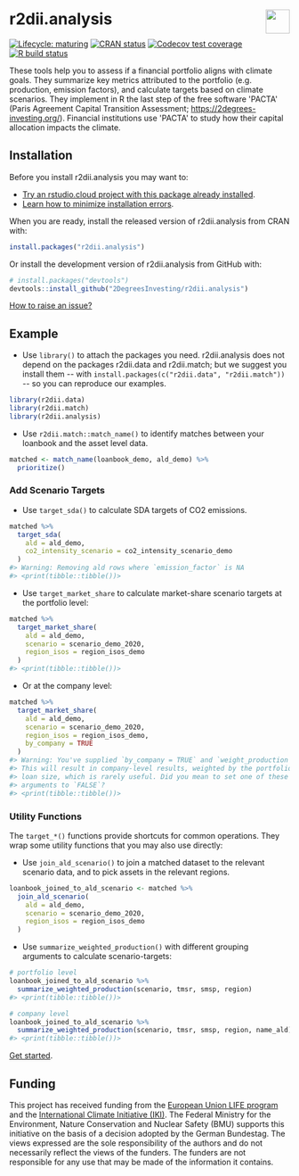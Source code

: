 
<!-- README.md is generated from README.Rmd. Please edit that file -->
# r2dii.analysis <a href='https://github.com/2DegreesInvesting/r2dii.analysis'><img src='https://imgur.com/A5ASZPE.png' align='right' height='43' /></a>

<!-- badges: start -->
[![Lifecycle: maturing](https://img.shields.io/badge/lifecycle-maturing-blue.svg)](https://www.tidyverse.org/lifecycle/#maturing) [![CRAN status](https://www.r-pkg.org/badges/version/r2dii.analysis)](https://CRAN.R-project.org/package=r2dii.analysis) [![Codecov test coverage](https://codecov.io/gh/2degreesinvesting/r2dii.analysis/branch/master/graph/badge.svg)](https://codecov.io/gh/2degreesinvesting/r2dii.analysis?branch=master) [![R build status](https://github.com/2DegreesInvesting/r2dii.analysis/workflows/R-CMD-check/badge.svg)](https://github.com/2DegreesInvesting/r2dii.analysis/actions) <!-- badges: end -->

These tools help you to assess if a financial portfolio aligns with climate goals. They summarize key metrics attributed to the portfolio (e.g. production, emission factors), and calculate targets based on climate scenarios. They implement in R the last step of the free software 'PACTA' (Paris Agreement Capital Transition Assessment; <https://2degrees-investing.org/>). Financial institutions use 'PACTA' to study how their capital allocation impacts the climate.

## Installation

Before you install r2dii.analysis you may want to:

-   [Try an rstudio.cloud project with this package already installed](https://rstudio.cloud/project/1424833).
-   [Learn how to minimize installation errors](https://gist.github.com/maurolepore/a0187be9d40aee95a43f20a85f4caed6#installation).

When you are ready, install the released version of r2dii.analysis from CRAN with:

``` r
install.packages("r2dii.analysis")
```

Or install the development version of r2dii.analysis from GitHub with:

``` r
# install.packages("devtools")
devtools::install_github("2DegreesInvesting/r2dii.analysis")
```

[How to raise an issue?](https://2degreesinvesting.github.io/posts/2020-06-26-instructions-to-raise-an-issue/)

## Example

-   Use `library()` to attach the packages you need. r2dii.analysis does not depend on the packages r2dii.data and r2dii.match; but we suggest you install them -- with `install.packages(c("r2dii.data", "r2dii.match"))` -- so you can reproduce our examples.

``` r
library(r2dii.data)
library(r2dii.match)
library(r2dii.analysis)
```

-   Use `r2dii.match::match_name()` to identify matches between your loanbook and the asset level data.

``` r
matched <- match_name(loanbook_demo, ald_demo) %>%
  prioritize()
```

### Add Scenario Targets

-   Use `target_sda()` to calculate SDA targets of CO2 emissions.

``` r
matched %>%
  target_sda(
    ald = ald_demo,
    co2_intensity_scenario = co2_intensity_scenario_demo
  )
#> Warning: Removing ald rows where `emission_factor` is NA
#> <print(tibble::tibble())>
```

-   Use `target_market_share` to calculate market-share scenario targets at the portfolio level:

``` r
matched %>%
  target_market_share(
    ald = ald_demo,
    scenario = scenario_demo_2020,
    region_isos = region_isos_demo
  )
#> <print(tibble::tibble())>
```

-   Or at the company level:

``` r
matched %>%
  target_market_share(
    ald = ald_demo,
    scenario = scenario_demo_2020,
    region_isos = region_isos_demo,
    by_company = TRUE
  )
#> Warning: You've supplied `by_company = TRUE` and `weight_production = TRUE`.
#> This will result in company-level results, weighted by the portfolio
#> loan size, which is rarely useful. Did you mean to set one of these
#> arguments to `FALSE`?
#> <print(tibble::tibble())>
```

### Utility Functions

The `target_*()` functions provide shortcuts for common operations. They wrap some utility functions that you may also use directly:

-   Use `join_ald_scenario()` to join a matched dataset to the relevant scenario data, and to pick assets in the relevant regions.

``` r
loanbook_joined_to_ald_scenario <- matched %>%
  join_ald_scenario(
    ald = ald_demo,
    scenario = scenario_demo_2020,
    region_isos = region_isos_demo
  )
```

-   Use `summarize_weighted_production()` with different grouping arguments to calculate scenario-targets:

``` r
# portfolio level
loanbook_joined_to_ald_scenario %>%
  summarize_weighted_production(scenario, tmsr, smsp, region)
#> <print(tibble::tibble())>

# company level
loanbook_joined_to_ald_scenario %>%
  summarize_weighted_production(scenario, tmsr, smsp, region, name_ald)
#> <print(tibble::tibble())>
```

[Get started](https://2degreesinvesting.github.io/r2dii.analysis/articles/r2dii-analysis.html).

## Funding

This project has received funding from the [European Union LIFE program](https://ec.europa.eu/easme/en/life) and the [International Climate Initiative (IKI)](https://www.international-climate-initiative.com/en/details/project/measuring-paris-agreement-alignment-and-financial-risk-in-financial-markets-18_I_351-2982). The Federal Ministry for the Environment, Nature Conservation and Nuclear Safety (BMU) supports this initiative on the basis of a decision adopted by the German Bundestag. The views expressed are the sole responsibility of the authors and do not necessarily reflect the views of the funders. The funders are not responsible for any use that may be made of the information it contains.
